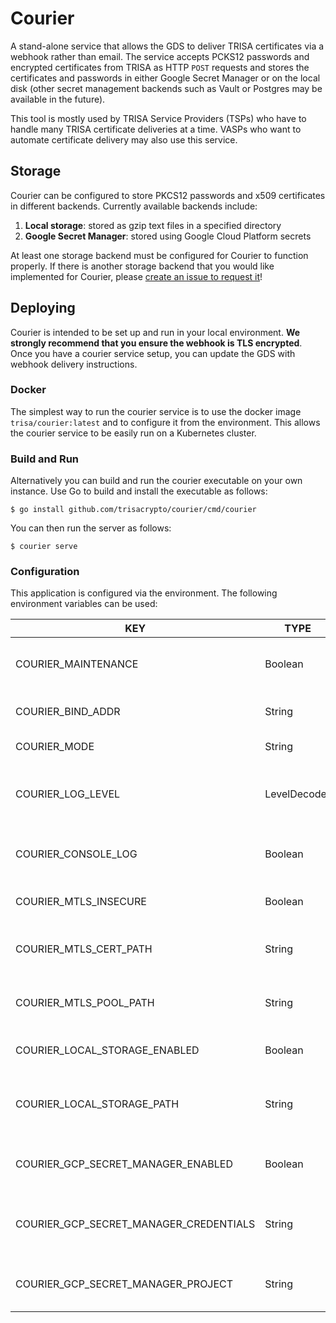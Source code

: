 # Courier

A stand-alone service that allows the GDS to deliver TRISA certificates via a webhook
rather than email. The service accepts PCKS12 passwords and encrypted certificates from
TRISA as HTTP `POST` requests and stores the certificates and passwords in either
Google Secret Manager or on the local disk (other secret management backends such as
Vault or Postgres may be available in the future).

This tool is mostly used by TRISA Service Providers (TSPs) who have to handle many
TRISA certificate deliveries at a time. VASPs who want to automate certificate delivery
may also use this service.

## Storage

Courier can be configured to store PKCS12 passwords and x509 certificates in different backends. Currently available backends include:

1. **Local storage**: stored as gzip text files in a specified directory
2. **Google Secret Manager**: stored using Google Cloud Platform secrets

At least one storage backend must be configured for Courier to function properly. If there is another storage backend that you would like implemented for Courier, please [create an issue to request it](https://github.com/trisacrypto/courier/issues)!

## Deploying

Courier is intended to be set up and run in your local environment. **We strongly recommend that you ensure the webhook is TLS encrypted**. Once you have a courier service setup, you can update the GDS with webhook delivery instructions.

### Docker

The simplest way to run the courier service is to use the docker image
`trisa/courier:latest` and to configure it from the environment. This allows the
courier service to be easily run on a Kubernetes cluster.

### Build and Run

Alternatively you can build and run the courier executable on your own instance. Use Go to build and install the executable as follows:

```
$ go install github.com/trisacrypto/courier/cmd/courier
```

You can then run the server as follows:

```
$ courier serve
```

### Configuration

This application is configured via the environment. The following environment
variables can be used:

| KEY                                    | TYPE         | DEFAULT | DESCRIPTION                                                         |
|----------------------------------------|--------------|---------|---------------------------------------------------------------------|
| COURIER_MAINTENANCE                    | Boolean      | FALSE   | starts the server in maintenance mode                               |
| COURIER_BIND_ADDR                      | String       | :8842   | ip address and port of server                                       |
| COURIER_MODE                           | String       | release | either debug or release                                             |
| COURIER_LOG_LEVEL                      | LevelDecoder | info    | verbosity of logging: trace, debug, info, warn, error, fatal, panic |
| COURIER_CONSOLE_LOG                    | Boolean      | FALSE   | set for human readable logs (otherwise json logs)                   |
| COURIER_MTLS_INSECURE                  | Boolean      | TRUE    | set to false to enable TLS configuration                            |
| COURIER_MTLS_CERT_PATH                 | String       |         | the certificate chain and private key of the server                 |
| COURIER_MTLS_POOL_PATH                 | String       |         | the cert pool to validate clients for mTLS                          |
| COURIER_LOCAL_STORAGE_ENABLED          | Boolean      | FALSE   | set to true to enable local storage                                 |
| COURIER_LOCAL_STORAGE_PATH             | String       |         | path to the directory to store certs and passwords                  |
| COURIER_GCP_SECRET_MANAGER_ENABLED     | Boolean      | FALSE   | set to true to enable GCP secret manager                            |
| COURIER_GCP_SECRET_MANAGER_CREDENTIALS | String       |         | path to json file with gcp service account credentials              |
| COURIER_GCP_SECRET_MANAGER_PROJECT     | String       |         | name of gcp project to use with secret manager                      |